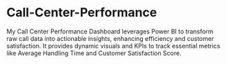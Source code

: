 # Call-Center-Performance
My Call Center Performance Dashboard leverages Power BI to transform raw call data into actionable insights, enhancing efficiency and customer satisfaction. It provides dynamic visuals and KPIs to track essential metrics like Average Handling Time and Customer Satisfaction Score.
